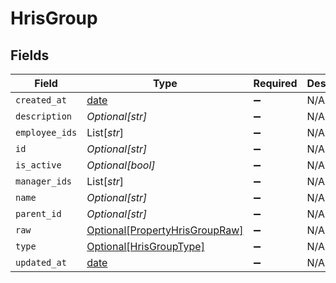 # HrisGroup


## Fields

| Field                                                                         | Type                                                                          | Required                                                                      | Description                                                                   |
| ----------------------------------------------------------------------------- | ----------------------------------------------------------------------------- | ----------------------------------------------------------------------------- | ----------------------------------------------------------------------------- |
| `created_at`                                                                  | [date](https://docs.python.org/3/library/datetime.html#date-objects)          | :heavy_minus_sign:                                                            | N/A                                                                           |
| `description`                                                                 | *Optional[str]*                                                               | :heavy_minus_sign:                                                            | N/A                                                                           |
| `employee_ids`                                                                | List[*str*]                                                                   | :heavy_minus_sign:                                                            | N/A                                                                           |
| `id`                                                                          | *Optional[str]*                                                               | :heavy_minus_sign:                                                            | N/A                                                                           |
| `is_active`                                                                   | *Optional[bool]*                                                              | :heavy_minus_sign:                                                            | N/A                                                                           |
| `manager_ids`                                                                 | List[*str*]                                                                   | :heavy_minus_sign:                                                            | N/A                                                                           |
| `name`                                                                        | *Optional[str]*                                                               | :heavy_minus_sign:                                                            | N/A                                                                           |
| `parent_id`                                                                   | *Optional[str]*                                                               | :heavy_minus_sign:                                                            | N/A                                                                           |
| `raw`                                                                         | [Optional[PropertyHrisGroupRaw]](../../models/shared/propertyhrisgroupraw.md) | :heavy_minus_sign:                                                            | N/A                                                                           |
| `type`                                                                        | [Optional[HrisGroupType]](../../models/shared/hrisgrouptype.md)               | :heavy_minus_sign:                                                            | N/A                                                                           |
| `updated_at`                                                                  | [date](https://docs.python.org/3/library/datetime.html#date-objects)          | :heavy_minus_sign:                                                            | N/A                                                                           |